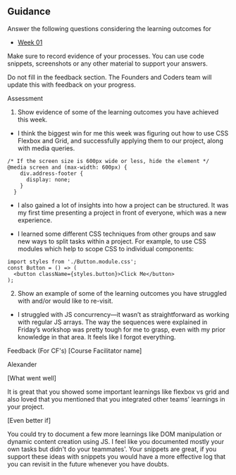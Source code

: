 ## Guidance

Answer the following questions considering the learning outcomes for

- [Week 01](https://learn.foundersandcoders.com/course/syllabus/developer/week01-project01-basics/learning-outcomes/)
  
Make sure to record evidence of your processes. You can use code snippets, screenshots or any other material to support your answers.

Do not fill in the feedback section. The Founders and Coders team will update this with feedback on your progress.

Assessment
1. Show evidence of some of the learning outcomes you have achieved this week.
- I think the biggest win for me this week was figuring out how to use CSS Flexbox and Grid, and successfully applying them to our project, along with media queries.
```
/* If the screen size is 600px wide or less, hide the element */
@media screen and (max-width: 600px) {
    div.address-footer {
      display: none;
    }
  }
```

- I also gained a lot of insights into how a project can be structured. It was my first time presenting a project in front of everyone, which was a new experience.

- I learned some different CSS techniques from other groups and saw new ways to split tasks within a project. For example, to use CSS modules which help to scope CSS to individual components:
```
import styles from './Button.module.css';
const Button = () => (
  <button className={styles.button}>Click Me</button>
);
```

2. Show an example of some of the learning outcomes you have struggled with and/or would like to re-visit.
- I struggled with JS concurrency—it wasn’t as straightforward as working with regular JS arrays. The way the sequences were explained in Friday’s workshop was pretty tough for me to grasp, even with my prior knowledge in that area. It feels like I forgot everything. 

Feedback (For CF's)
[Course Facilitator name]

Alexander

[What went well]

It is great that you showed some important learnings like flexbox vs grid and also loved that you mentioned that you integrated other teams' learnings in your project.

[Even better if]

You could try to document a few more learnings like DOM manipulation or dynamic content creation using JS. I feel like you documented mostly your own tasks but didn't do your teammates'. Your snippets are great, if you support these ideas with snippets you would have a more effective log that you can revisit in the future whenever you have doubts.
